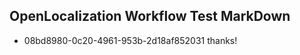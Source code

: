 ## OpenLocalization Workflow Test MarkDown
* 08bd8980-0c20-4961-953b-2d18af852031 thanks!

<!--HONumber=Feb17_HO1-->


